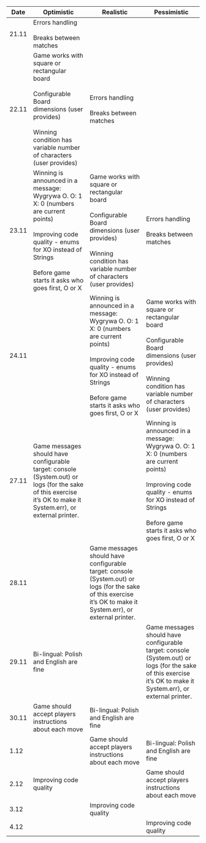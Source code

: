 Date | Optimistic | Realistic | Pessimistic
--- | --- | --- | ---
21.11 | Errors handling <br/><br/> Breaks between matches |
22.11 | Game works with square or rectangular board <br/><br/> Configurable Board dimensions (user provides) <br/><br/> Winning condition has variable number of characters (user provides) |  Errors handling <br/><br/> Breaks between matches
23.11 | Winning is announced in a message: Wygrywa O. O: 1 X: 0 (numbers are current points) <br/><br/> Improving code quality - enums for XO instead of Strings <br/><br/> Before game starts it asks who goes first, O or X | Game works with square or rectangular board <br/><br/> Configurable Board dimensions (user provides) <br/><br/> Winning condition has variable number of characters (user provides) |  Errors handling <br/><br/> Breaks between matches |
24.11 | | Winning is announced in a message: Wygrywa O. O: 1 X: 0 (numbers are current points) <br/><br/> Improving code quality - enums for XO instead of Strings <br/><br/> Before game starts it asks who goes first, O or X | Game works with square or rectangular board <br/><br/> Configurable Board dimensions (user provides) <br/><br/> Winning condition has variable number of characters (user provides) |
27.11 | Game messages should have configurable target: console (System.out) or logs (for the sake of this exercise it’s OK to make it System.err), or external printer. |  | Winning is announced in a message: Wygrywa O. O: 1 X: 0 (numbers are current points) <br/><br/> Improving code quality - enums for XO instead of Strings <br/><br/> Before game starts it asks who goes first, O or X |
28.11 |  | Game messages should have configurable target: console (System.out) or logs (for the sake of this exercise it’s OK to make it System.err), or external printer. |  |
29.11 | Bi-lingual: Polish and English are fine | | Game messages should have configurable target: console (System.out) or logs (for the sake of this exercise it’s OK to make it System.err), or external printer. |
30.11 | Game should accept players instructions about each move | Bi-lingual: Polish and English are fine |
1.12 |  | Game should accept players instructions about each move | Bi-lingual: Polish and English are fine |
2.12 | Improving code quality | | Game should accept players instructions about each move |
3.12 | | Improving code quality |
4.12 | | | Improving code quality |


